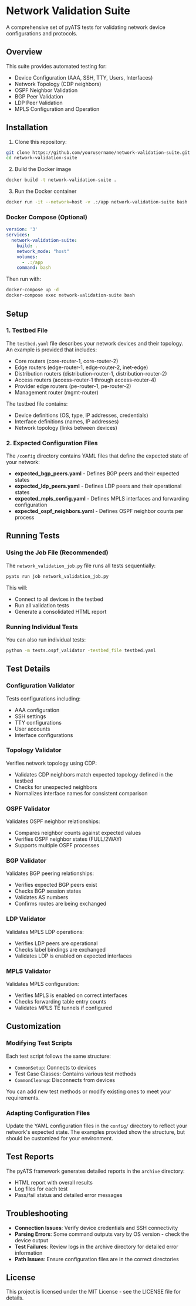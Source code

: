 # Network Validation Suite

A comprehensive set of pyATS tests for validating network device configurations and protocols.

## Overview

This suite provides automated testing for:

- Device Configuration (AAA, SSH, TTY, Users, Interfaces)
- Network Topology (CDP neighbors)
- OSPF Neighbor Validation
- BGP Peer Validation
- LDP Peer Validation
- MPLS Configuration and Operation

## Installation

1. Clone this repository:

```bash
git clone https://github.com/yourusername/network-validation-suite.git
cd network-validation-suite
```

2. Build the Docker image
```bash
docker build -t network-validation-suite .
```

3. Run the Docker container
```bash
docker run -it --network=host -v .:/app network-validation-suite bash
```

### Docker Compose (Optional)
```yaml
version: '3'
services:
  network-validation-suite:
    build: .
    network_mode: "host"
    volumes:
      - .:/app
    command: bash
```

Then run with:

```bash
docker-compose up -d
docker-compose exec network-validation-suite bash
```

## Setup

### 1. Testbed File

The `testbed.yaml` file describes your network devices and their topology. An example is provided that includes:

- Core routers (core-router-1, core-router-2)
- Edge routers (edge-router-1, edge-router-2, inet-edge)
- Distribution routers (distribution-router-1, distribution-router-2)
- Access routers (access-router-1 through access-router-4)
- Provider edge routers (pe-router-1, pe-router-2)
- Management router (mgmt-router)

The testbed file contains:
- Device definitions (OS, type, IP addresses, credentials)
- Interface definitions (names, IP addresses)
- Network topology (links between devices)

### 2. Expected Configuration Files

The `/config` directory contains YAML files that define the expected state of your network:

- **expected_bgp_peers.yaml** - Defines BGP peers and their expected states
- **expected_ldp_peers.yaml** - Defines LDP peers and their operational states
- **expected_mpls_config.yaml** - Defines MPLS interfaces and forwarding configuration
- **expected_ospf_neighbors.yaml** - Defines OSPF neighbor counts per process

## Running Tests

### Using the Job File (Recommended)

The `network_validation_job.py` file runs all tests sequentially:

```bash
pyats run job network_validation_job.py
```

This will:
- Connect to all devices in the testbed
- Run all validation tests
- Generate a consolidated HTML report

### Running Individual Tests

You can also run individual tests:

```bash
python -m tests.ospf_validator -testbed_file testbed.yaml
```

## Test Details

### Configuration Validator
Tests configurations including:
- AAA configuration
- SSH settings
- TTY configurations
- User accounts
- Interface configurations

### Topology Validator
Verifies network topology using CDP:
- Validates CDP neighbors match expected topology defined in the testbed
- Checks for unexpected neighbors
- Normalizes interface names for consistent comparison

### OSPF Validator
Validates OSPF neighbor relationships:
- Compares neighbor counts against expected values
- Verifies OSPF neighbor states (FULL/2WAY)
- Supports multiple OSPF processes

### BGP Validator
Validates BGP peering relationships:
- Verifies expected BGP peers exist
- Checks BGP session states
- Validates AS numbers
- Confirms routes are being exchanged

### LDP Validator
Validates MPLS LDP operations:
- Verifies LDP peers are operational
- Checks label bindings are exchanged
- Validates LDP is enabled on expected interfaces

### MPLS Validator
Validates MPLS configuration:
- Verifies MPLS is enabled on correct interfaces
- Checks forwarding table entry counts
- Validates MPLS TE tunnels if configured

## Customization

### Modifying Test Scripts

Each test script follows the same structure:
- `CommonSetup`: Connects to devices
- Test Case Classes: Contains various test methods
- `CommonCleanup`: Disconnects from devices

You can add new test methods or modify existing ones to meet your requirements.

### Adapting Configuration Files

Update the YAML configuration files in the `config/` directory to reflect your network's expected state. The examples provided show the structure, but should be customized for your environment.

## Test Reports

The pyATS framework generates detailed reports in the `archive` directory:
- HTML report with overall results
- Log files for each test
- Pass/fail status and detailed error messages

## Troubleshooting

- **Connection Issues**: Verify device credentials and SSH connectivity
- **Parsing Errors**: Some command outputs vary by OS version - check the device output
- **Test Failures**: Review logs in the archive directory for detailed error information
- **Path Issues**: Ensure configuration files are in the correct directories

## License

This project is licensed under the MIT License - see the LICENSE file for details.
